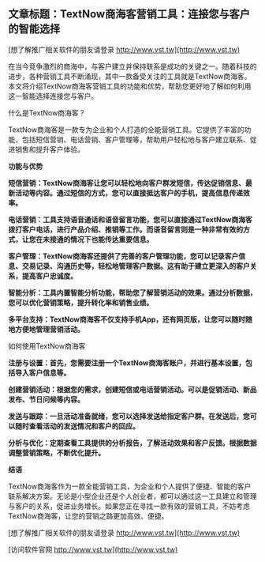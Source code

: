 ## **文章标题：TextNow商海客营销工具：连接您与客户的智能选择**

[想了解推广相关软件的朋友请登录 http://www.vst.tw](http://www.vst.tw)

在当今竞争激烈的商海中，与客户建立并保持联系是成功的关键之一。随着科技的进步，各种营销工具不断涌现，其中一款备受关注的工具就是TextNow商海客。本文将介绍TextNow商海客营销工具的功能和优势，帮助您更好地了解如何利用这一智能选择连接您与客户。

什么是TextNow商海客？

TextNow商海客是一款专为企业和个人打造的全能营销工具。它提供了丰富的功能，包括短信营销、电话营销、客户管理等，帮助用户轻松地与客户建立联系、促进销售和提升客户体验。

**功能与优势**

**短信营销：TextNow商海客让您可以轻松地向客户群发短信，传达促销信息、最新活动等内容。通过短信的方式，您可以直接抵达客户的手机，提高信息传递效率。**

**电话营销：工具支持语音通话和语音留言功能，您可以直接通过TextNow商海客拨打客户电话，进行产品介绍、推销等工作。而语音留言则是一种非常有效的方式，让您在未接通的情况下也能传达重要信息。**

**客户管理：TextNow商海客还提供了完善的客户管理功能，您可以记录客户信息、交易记录、沟通历史等，轻松地管理客户数据。这有助于建立更深入的客户关系，提高客户忠诚度。**

**智能分析：工具内置智能分析功能，帮助您了解营销活动的效果。通过分析数据，您可以优化营销策略，提升转化率和销售业绩。**

**多平台支持：TextNow商海客不仅支持手机App，还有网页版，让您可以随时随地方便地管理营销活动。**

如何使用TextNow商海客

**注册与设置：首先，您需要注册一个TextNow商海客账户，并进行基本设置，包括导入客户信息等。**

**创建营销活动：根据您的需求，创建短信或电话营销活动。可以是促销活动、新品发布、节日问候等内容。**

**发送与跟踪：一旦活动准备就绪，您可以选择发送给指定客户群。在发送后，您可以随时查看活动的发送情况和客户的回应。**

**分析与优化：定期查看工具提供的分析报告，了解活动效果和客户反馈。根据数据调整营销策略，不断优化提升。**

**结语**

TextNow商海客作为一款全能营销工具，为企业和个人提供了便捷、智能的客户联系解决方案。无论是小型企业还是个人创业者，都可以通过这一工具建立和管理与客户的关系，促进业务增长。如果您正在寻找一款有效的营销工具，不妨考虑TextNow商海客，让您的营销之路更加高效、便捷。

[想了解推广相关软件的朋友请登录 http://www.vst.tw](http://www.vst.tw)


[访问软件官网 http://www.vst.tw](http://www.vst.tw)

